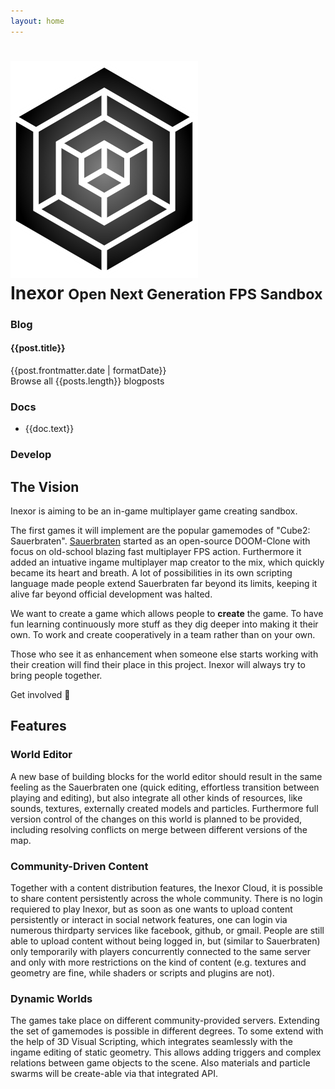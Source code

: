 ```yaml
---
layout: home
---
```

<style lang="stylus">
    .intro
        background-image url("../assets/background_blur/cartel.jpg")
    /* .features
        background-image url("../assets/background_blur/averas.jpg") */
</style>

<div class="break-out-full-width intro text-center bg-purple-darker flex flex-col items-center text-purple-lightest py-16 mb-8">
    <h1 class="mb-8 flex items-center">
        <img src="../assets/logo/inexor_cube_alpha.png" class="mr-8 w-24">
        <div class="text-left flex flex-col uppercase text-white">
            <span>Inexor</span>
            <small class="text-lg subtitle">
                Open Next Generation FPS Sandbox
            </small>
        </div>
    </h1>
    <div class="w-3/4 flex">
        <div class="w-1/3 px-2">
            <h3>Blog</h3>
            <div class="bg-gray-darkest-faded p-4 my-4 text-left">
                <div v-for="post in latestPosts" class="my-4">
                    <h4>
                        <router-link :to="post.path">
                            {{post.title}}
                        </router-link>
                    </h4>
                    {{post.frontmatter.date | formatDate}}
                </div>
                <router-link to="/blog/">
                    Browse all {{posts.length}} blogposts
                </router-link>
            </div>
        </div>
        <div class="w-1/3 px-2">
            <h3>Docs</h3>
            <div class="bg-gray-darkest-faded p-4 my-4 text-left">
                <ul>
                    <li v-for="doc in docs">
                        <router-link :to="doc.link">
                            {{doc.text}}
                        </router-link>
                    </li>
                </ul>
            </div>
        </div>
        <div class="w-1/3 px-2">
            <h3>Develop</h3>
            <div class="bg-gray-darkest-faded p-4 my-4 text-left">
            </div>
        </div>
    </div>
</div>

## The Vision

Inexor is aiming to be an in-game multiplayer game creating sandbox.

The first games it will implement are the popular gamemodes of "Cube2: Sauerbraten". [Sauerbraten](http://sauerbraten.org/) started as an open-source DOOM-Clone with focus on old-school blazing fast multiplayer FPS action. Furthermore it added an intuative ingame multiplayer map creator to the mix, which quickly became its heart and breath. A lot of possibilities in its own scripting language made people extend Sauerbraten far beyond its limits, keeping it alive far beyond official development was halted.

We want to create a game which allows people to **create** the game.
To have fun learning continuously more stuff as they dig deeper into making it their own. To work and create cooperatively in a team rather than on your own.

Those who see it as enhancement when someone else starts working with their creation will find their place in this project.
Inexor will always try to bring people together.

<div class="flex justify-end">
    <router-link to="wiki/get-involved/" class="button my-4">Get involved 👋</router-link>
</div>

<div class="break-out-full-width features text-center bg-orange-light flex flex-col items-center text-orange-darkest py-16 mb-8">
    <h2 class="heading mb-8">
        Features
    </h2>
    <div class="w-3/4 flex flex-wrap">
        <div class="w-1/2 px-2">
            <h3>World Editor</h3>
            <div class="p-4 my-4 text-left">
                A new base of building blocks for the world editor should result in the same feeling as the Sauerbraten one (quick editing, effortless transition between playing and editing), but also integrate all other kinds of resources, like sounds, textures, externally created models and particles. Furthermore full version control of the changes on this world is planned to be provided, including resolving conflicts on merge between different versions of the map.
            </div>
        </div>
        <div class="w-1/2 px-2">
            <h3>Community-Driven Content</h3>
            <div class="p-4 my-4 text-left">
                Together with a content distribution features, the Inexor Cloud, it is possible to share content persistently across the whole community. There is no login requiered to play Inexor, but as soon as one wants to upload content persistently or interact in social network features, one can login via numerous thirdparty services like facebook, github, or gmail. People are still able to upload content without being logged in, but (similar to Sauerbraten) only temporarily with players concurrently connected to the same server and only with more restrictions on the kind of content (e.g. textures and geometry are fine, while shaders or scripts and plugins are not).
            </div>
        </div>
        <div class="w-1/2 px-2">
            <h3>Dynamic Worlds</h3>
            <div class="p-4 my-4 text-left">
                The games take place on different community-provided servers. Extending the set of gamemodes is possible in different degrees. To some extend with the help of 3D Visual Scripting, which integrates seamlessly with the ingame editing of static geometry. This allows adding triggers and complex relations between game objects to the scene. Also materials and particle swarms will be create-able via that integrated API.
            </div>
        </div>
    </div>
</div>

<script>
export default {
    computed: {
        posts() {
            return this.$site.pages
                .filter(page => page.frontmatter.layout == 'post')
        },
        latestPosts() {
            return this.posts            
                .sort((a,b) => new Date(a.frontmatter.date) - new Date(b.frontmatter.date))
                .reverse()
                .slice(0, 3)
        },
        docs() {
            return [
                {
                    link: './wiki/Contact.html',
                    text: 'Get Involved',
                }
            ]
        }
    }
}
</script>